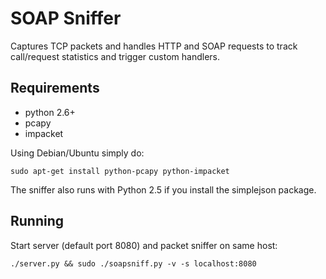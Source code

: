 SOAP Sniffer
============

Captures TCP packets and handles HTTP and SOAP requests
to track call/request statistics and trigger custom handlers.

Requirements
------------

* python 2.6+
* pcapy
* impacket

Using Debian/Ubuntu simply do:

    sudo apt-get install python-pcapy python-impacket

The sniffer also runs with Python 2.5 if you install the simplejson package.


Running
-------

Start server (default port 8080) and packet sniffer on same host:

    ./server.py && sudo ./soapsniff.py -v -s localhost:8080



